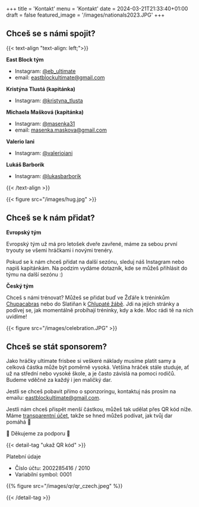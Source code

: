 +++
title = 'Kontakt'
menu = 'Kontakt'
date = 2024-03-21T21:33:40+01:00
draft = false
featured_image = '/images/nationals2023.JPG'
+++

## Chceš se s námi spojit? 

{{< text-align "text-align: left;">}}

**East Block tým**

- Instagram: [@eb_ultimate](https://www.instagram.com/eb_ultimate)
- email: eastblockultimate@gmail.com

**Kristýna Tlustá (kapitánka)**
- Instagram: [@kristyna_tlusta](https://www.instagram.com/kristyna_tlusta)

**Michaela Mašková (kapitánka)**
- Instagram: [@masenka31](https://www.instagram.com/masenka31)
- email: masenka.maskova@gmail.com

**Valerio Iani**
- Instagram: [@valerioiani](https://www.instagram.com/valerioiani)

**Lukáš Barborik**
- Instagram: [@lukasbarborik](https://www.instagram.com/lukasbarborik)

{{< /text-align >}}

{{< figure src="/images/hug.jpg" >}}

## Chceš se k nám přidat?

**Evropský tým**

Evropský tým už má pro letošek dveře zavřené, máme za sebou první tryouty se všemi hráčkami i novými trenéry.

Pokud se k nám chceš přidat na další sezónu, sleduj náš Instagram nebo napiš kapitánkám. Na podzim vydáme dotazník, kde se můžeš přihlásit do týmu na další sezónu :)

**Český tým**

Chceš s námi trénovat? Můžeš se přidat buď ve Žďáře k tréninkům [Chupacabras](https://chupacabras.cz/treninky/) nebo do Slatiňan k [Chlupaté žábě](https://www.instagram.com/chlupatazaba.ultimate/). Jdi na jejich stránky a podívej se, jak momentálně probíhají tréninky, kdy a kde. Moc rádi tě na nich uvidíme!

{{< figure src="/images/celebration.JPG" >}}

## Chceš se stát sponsorem?

Jako hráčky ultimate frisbee si veškeré náklady musíme platit samy a celková částka může být poměrně vysoká. Vetšina hráček stále studuje, ať už na střední nebo vysoké škole, a je často závislá na pomoci rodičů. Budeme vděčné za každý i jen maličký dar.

Jestli se chceš pobavit přímo o sponzoringu, kontaktuj nás prosím na emailu: [eastblockultimate@gmail.com](mailto:eastblockultimate@gmail.com).

Jestli nám chceš přispět menší částkou, můžeš tak udělat přes QR kód níže. Máme [transparentní účet](https://ib.fio.cz/ib/transparent?a=2002285416), takže se hned můžeš podívat, jak tvůj dar pomáhá 🚀

🤗 Děkujeme za podporu 🤗

{{< detail-tag "ukaž QR kód" >}}

Platební údaje
- Číslo účtu: 2002285416 / 2010
- Variabilní symbol: 0001

{{% figure src="/images/qr/qr_czech.jpeg" %}}

{{< /detail-tag >}}